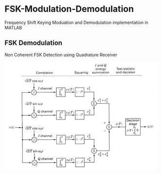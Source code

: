 # FSK-Modulation-Demodulation
Frequency Shift Keying Moduation and Demodulation implementation in MATLAB

## FSK Demodulation
Non Coherent FSK Detection using Quadrature Receiver

![Quadrature Receiver](Quadrature.jpg)